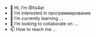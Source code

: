- 👋 Hi, I’m @Ils4at
- 👀 I’m interested in  программирование
- 🌱 I’m currently learning ...
- 💞️ I’m looking to collaborate on ...
- 📫 How to reach me ...

<!---
Ils4at/Ils4at is a ✨ special ✨ repository because its `README.md` (this file) appears on your GitHub profile.
You can click the Preview link to take a look at your changes.
--->

